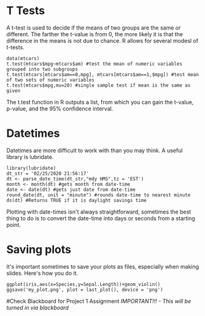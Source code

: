 # T Tests

A t-test is used to decide if the means of two groups are the same or different. The farther the t-value is from 0, the more likely it is that the difference in the means is not due to chance.
R allows for several modesl of t-tests.
```{r}
data(mtcars)
t.test(mtcars$mpg~mtcars$am) #test the mean of numeric variables grouped into two subgroups
t.test(mtcars[mtcars$am==0,mpg], mtcars[mtcars$am==1,$mpg]) #test mean of two sets of numeric variables
t.test(mtcars$mpg,mu=20) #single sample test if mean is the same as given
```
The t.test function in R outputs a list, from which you can gain the t-value, p-value, and the 95% confidence interval.

# Datetimes

Datetimes are more difficult to work with than you may think. A useful library is lubridate.

```{r}
library(lubridate)
dt_str = '02/25/2020 21:56:17'
dt <- parse_date_time(dt_str,"mdy HMS",tz = 'EST')
month <- month(dt) #gets month from date-time
date <- date(dt) #gets just date from date-time
round_date(dt, unit = "minute") #rounds date-time to nearest minute
ds(dt) #Returns TRUE if it is daylight savings time
```

Plotting with date-times isn't always straightforward, sometimes the best thing to do is to convert the date-time into days or seconds from a starting point.

# Saving plots
It's important sometimes to save your plots as files, especially when making slides. Here's how you do it.

```{r}
ggplot(iris,aes(x=Species,y=Sepal.Length))+geom_violin()
ggsave('my_plot.png', plot = last_plot(), device = 'png')
```


#Check Blackboard for Project 1 Assignment
*IMPORTANT!!! - This will be turned in via blackboard*